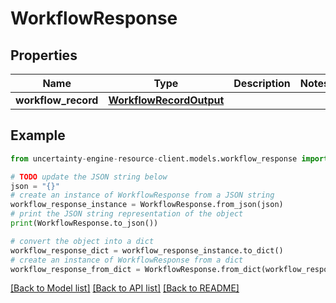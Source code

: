 # WorkflowResponse


## Properties

Name | Type | Description | Notes
------------ | ------------- | ------------- | -------------
**workflow_record** | [**WorkflowRecordOutput**](WorkflowRecordOutput.md) |  | 

## Example

```python
from uncertainty-engine-resource-client.models.workflow_response import WorkflowResponse

# TODO update the JSON string below
json = "{}"
# create an instance of WorkflowResponse from a JSON string
workflow_response_instance = WorkflowResponse.from_json(json)
# print the JSON string representation of the object
print(WorkflowResponse.to_json())

# convert the object into a dict
workflow_response_dict = workflow_response_instance.to_dict()
# create an instance of WorkflowResponse from a dict
workflow_response_from_dict = WorkflowResponse.from_dict(workflow_response_dict)
```
[[Back to Model list]](../README.md#documentation-for-models) [[Back to API list]](../README.md#documentation-for-api-endpoints) [[Back to README]](../README.md)


